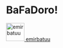 # BaFaDoro!











<a href="https://github.com/emirbatuu" target="_blank">
  <img src="https://avatars.githubusercontent.com/emirbatuu?v=4" width="50px" alt="emirbatuu"/>
  emirbatuu
</a>

